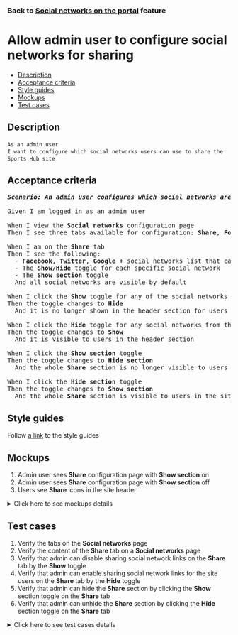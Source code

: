 ### Back to [Social networks on the portal](../../README.md) feature

# Allow admin user to configure social networks for sharing

- [Description](#description)
- [Acceptance criteria](#acceptance-criteria)
- [Style guides](#style-guides)
- [Mockups](#mockups)
- [Test cases](#test-cases)

## Description

    As an admin user
    I want to configure which social networks users can use to share the Sports Hub site

## Acceptance criteria

<pre>
<b><i>Scenario: An admin user configures which social networks are to be shared</i></b>

Given I am logged in as an admin user

When I view the <b>Social networks</b> configuration page
Then I see three tabs available for configuration: <b>Share</b>, <b>Follow</b>, <b>Log in/Sign up</b>

When I am on the <b>Share</b> tab
Then I see the following:
  - <b>Facebook</b>, <b>Twitter</b>, <b>Google +</b> social networks list that can be used for sharing a Sports Hub page
  - The <b>Show/Hide</b> toggle for each specific social network
  - The <b>Show section</b> toggle
  And all social networks are visible by default

When I click the <b>Show</b> toggle for any of the social networks from the list
Then the toggle changes to <b>Hide</b>
  And it is no longer shown in the header section for users

When I click the <b>Hide</b> toggle for any social networks from the list
Then the toggle changes to <b>Show</b>
  And it is visible to users in the header section

When I click the <b>Show section</b> toggle
Then the toggle changes to <b>Hide section</b>
  And the whole <b>Share</b> section is no longer visible to users in the site header

When I click the <b>Hide section</b> toggle
Then the toggle changes to <b>Show section</b>
  And the whole <b>Share</b> section is visible to users in the site header
</pre>

## Style guides

Follow [a link](https://www.figma.com/proto/0zkkf5WC77OSpvyD6YXpFE/Style-guides?page-id=0%3A1&node-id=19%3A5368&viewport=266%2C48%2C0.54&scaling=min-zoom&starting-point-node-id=19%3A5368) to the style guides

## Mockups

1. Admin user sees <b>Share</b> configuration page with <b>Show section</b> on
2. Admin user sees <b>Share</b> configuration page with <b>Show section</b> off
3. Users see <b>Share</b> icons in the site header

<details>
  <summary>Click here to see mockups details</summary>

**1. Admin user sees Share configuration page with Show section on:**

![Admin user sees Share configuration page with Show section on](/desktop_application_features/social_networks/images/sharing_configuration_page.png)

**2. Admin user sees Share configuration page with Show section off:**

![Admin user sees Share configuration page with Show section off](/desktop_application_features/social_networks/images/sharing_configuration_page_section_off.png)

**3. Users see Share icons in the site header:**

![Users see Share icons in the site header](/desktop_application_features/social_networks/images/share_and_follow_on_page.png)

</details>

## Test cases

1. Verify the tabs on the <b>Social networks</b> page
2. Verify the content of the <b>Share</b> tab on a <b>Social networks</b> page
3. Verify that admin can disable sharing social network links on the <b>Share</b> tab by the <b>Show</b> toggle
4. Verify that admin can enable sharing social network links for the site users on the <b>Share</b> tab by the <b>Hide</b> toggle
5. Verify that admin can hide the <b>Share</b> section by clicking the <b>Show</b> section toggle on the <b>Share</b> tab
6. Verify that admin can unhide the <b>Share</b> section by clicking the <b>Hide</b> section toggle on the <b>Share</b> tab

<details>
  <summary>Click here to see test cases details</summary>

### **#1. Verify the tabs on the Social networks page**

|Preconditions|Steps|Expected result
--------------|-----|----------
|- Log in with admin account</br>- Go to the <b>Social networks</b> configuration page|1) Examine the tabs on the page|1) There are three tabs: <b>Share</b>, <b>Follow</b>, <b>Log in/Sign up</b>. The <b>Share</b> tab is active by default|

### **#2. Verify the content of the Share tab on a Social networks page**

|Preconditions|Steps|Expected result
--------------|-----|----------
|- Log in with admin account</br>- Go to the <b>Social networks</b> configuration page|1) Examine the content on the <b>Share</b> tab|1) There is a social network list: <b>Facebook</b>, <b>Twitter</b>, <b>Google +</b>, <b>YouTube</b>. The <b>Show/Hide</b> toggle to activate/deactivate a social network and the <b>Show section</b> toggle|

### **#3. Verify that admin can disable sharing social network links on the Share tab by the Show toggle**

|Preconditions|Steps|Expected result
--------------|-----|----------
|- Log in with admin account</br>- Go to the <b>Social networks</b> configuration page > <b>Share</b> tab|1) Click the <b>Show</b> toggle to disable any social network from the list</br>2) Log out of admin account</br>3) Log in with user account</br>4) Check if the disabled sharing social network is not visible to site users|1) The toggle changed to <b>Hide</b></br>4) The disabled social network is not available|

### **#4. Verify that admin can enable sharing social network links for the site users on the Share tab by the Hide toggle**

|Preconditions|Steps|Expected result
--------------|-----|----------
|- Log in with admin account</br>- Go to the <b>Social networks</b> configuration page > <b>Share</b> tab</br>- Some social networks are disabled|1) Click the <b>Hide</b> toggle to enable disabled social network from the list</br>2) Log out of admin account</br>3) Log in with user account</br>4) Check if the enabled social network is visible to site users|1) The toggle changed to <b>Show</b></br>4) The enabled social network is available for sharing|

### **#5. Verify that admin can hide the Share section by clicking the Show section toggle on the Share tab**

|Preconditions|Steps|Expected result
--------------|-----|----------
|- Log in with admin account</br>- Go to the <b>Social networks</b> configuration page > <b>Share</b> tab</br>- The <b>Show section</b> toggle is active|1) Click the <b>Show section</b> toggle</br>2) Log out of admin account</br>3) Log in with user account</br>4) Check if <b>Share</b> section is present|1) The toggle changed to <b>Hide section</b></br>4) The <b>Share</b> section is not visible to users|

### **#6. Verify that admin can unhide the Share section by clicking the Hide section toggle on the Share tab**

|Preconditions|Steps|Expected result
--------------|-----|----------
|- Log in with admin account</br>- Go to the <b>Social networks</b> configuration page > <b>Share</b> tab</br>- The <b>Hide section</b> toggle is shown|1) Click the <b>Hide section</b> toggle</br>2) Log out of admin account</br>3) Log in with user account</br>4) Check if <b>Share</b> section is present|1) The toggle changed to <b>Show section</b></br>4) The <b>Share</b> section is visible to users|

</details>
